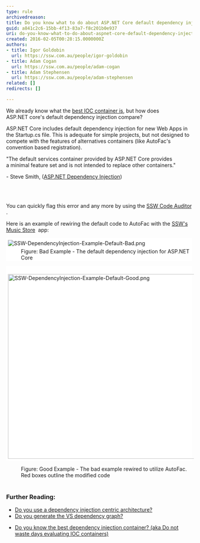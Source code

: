 ```yaml
---
type: rule
archivedreason: 
title: Do you know what to do about ASP.NET Core default dependency injection?
guid: a841c2c6-15bb-4f13-83a7-f8c201b0e937
uri: do-you-know-what-to-do-about-aspnet-core-default-dependency-injection
created: 2016-02-05T00:28:15.0000000Z
authors:
- title: Igor Goldobin
  url: https://ssw.com.au/people/igor-goldobin
- title: Adam Cogan
  url: https://ssw.com.au/people/adam-cogan
- title: Adam Stephensen
  url: https://ssw.com.au/people/adam-stephensen
related: []
redirects: []

---
```



<p>​​We already know what the&#160;<a href="/_layouts/15/FIXUPREDIRECT.ASPX?WebId=3dfc0e07-e23a-4cbb-aac2-e778b71166a2&amp;TermSetId=07da3ddf-0924-4cd2-a6d4-a4809ae20160&amp;TermId=0aa194e1-2de9-4ed1-b430-444109d65a50">best IOC containe​r is</a>, but how does ASP.NET&#160;core's default dependency injection compare​?</p><p>ASP.NET Core&#160;includes default dependency injection for&#160;new Web Apps in the Startup.cs file. This is adequate for simple projects, but not designed to compete with the features&#160;of alternatives containers (like AutoFac's convention based registration).</p><p class="ssw15-rteElement-Reference">&quot;The default services container provided by ASP.NET Core provides a&#160;minimal feature set and is not intended to replace other containers.​​&quot;</p><p class="ssw15-rteElement-P">- Steve Smith,&#160;(<a href="http&#58;//docs.asp.net/en/latest/fundamentals/dependency-injection.html">ASP.NET Dependency Injection</a>)<br></p>
<br><excerpt class='endintro'></excerpt><br>
<p class="ssw15-rteElement-YellowBorderBox">You can quickly flag this error and any more by using the&#160;<a href="https&#58;//www.ssw.com.au/ssw/CodeAuditor/">SSW Code Auditor​</a>.<br></p><p>Here is an example of rewiring the default code to AutoFac with the&#160;<a href="https&#58;//github.com/SSWConsulting/enterprise-musicstore-ui-angular2">SSW's Music Store​</a>&#160;&#160;app&#58;</p><dl class="ssw15-rteElement-ImageArea" style="background-color&#58;#ffffff;"><img src="/SiteAssets/do-you-know-the-best-dependency-injection-container-(aka-do-not-waste-days-evaluating-ioc-containers)/SSW-DependencyInjection-Example-Default-Bad.png" alt="SSW-DependencyInjection-Example-Default-Bad.png" style="margin&#58;5px;" /><dd class="ssw15-rteElement-FigureBad">Figure&#58; Bad Example -&#160;​​The default dependency injection for ASP.NET Core<br></dd></dl><dl class="ssw15-rteElement-ImageArea" style="background-color&#58;#ffffff;">​​<img src="/SiteAssets/do-you-know-the-best-dependency-injection-container-(aka-do-not-waste-days-evaluating-ioc-containers)/SSW-DependencyInjection-Example-Default-Good.png" alt="SSW-DependencyInjection-Example-Default-Good.png" style="margin&#58;5px;width&#58;614px;height&#58;499px;" /></dl><dd class="ssw15-rteElement-FigureGood">​​Figure&#58; Good Example - The bad&#160;example rewired to utilize​ AutoFac. Red boxes outline the modified code<br><br></dd><h3 class="ssw15-rteElement-H3">Further Reading&#58;​</h3><ul><li><a href="/_layouts/15/FIXUPREDIRECT.ASPX?WebId=3dfc0e07-e23a-4cbb-aac2-e778b71166a2&amp;TermSetId=07da3ddf-0924-4cd2-a6d4-a4809ae20160&amp;TermId=0a5029a1-dd4f-46d7-9f22-8ab328e7c102">Do you use a dependency injection centric architecture?</a></li><li><a href="/Pages/DoYouGenerateTheVSDependencyGraph.aspx">​Do you generate the VS dependency graph?</a>​&#160;​​</li><li><p class="ssw15-rteElement-P"><a href="/_layouts/15/FIXUPREDIRECT.ASPX?WebId=3dfc0e07-e23a-4cbb-aac2-e778b71166a2&amp;TermSetId=07da3ddf-0924-4cd2-a6d4-a4809ae20160&amp;TermId=0aa194e1-2de9-4ed1-b430-444109d65a50">Do you know the best dependency injection container? (aka Do not waste days evaluating IOC containers)​​</a><br></p></li></ul>


